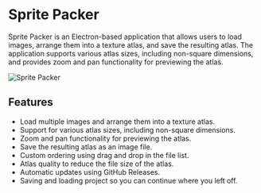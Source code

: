 # Sprite Packer

Sprite Packer is an Electron-based application that allows users to load images, arrange them into a texture atlas, and save the resulting atlas. The application supports various atlas sizes, including non-square dimensions, and provides zoom and pan functionality for previewing the atlas.

![Sprite Packer](image.png)

## Features

- Load multiple images and arrange them into a texture atlas.
- Support for various atlas sizes, including non-square dimensions.
- Zoom and pan functionality for previewing the atlas.
- Save the resulting atlas as an image file.
- Custom ordering using drag and drop in the file list.
- Atlas quality to reduce the file size of the atlas.
- Automatic updates using GitHub Releases.
- Saving and loading project so you can continue where you left off.

